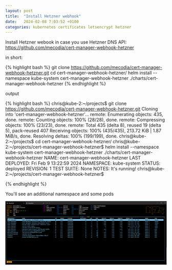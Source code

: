 ```yaml
---
layout: post
title:  "Install Hetzner webhook"
date:   2024-02-08 7:03:52 +0100
categories: kubernetes certificates letsencrypt hetzner
---
```

Install Hetzner webook in case you use Hetzner DNS API:<br>
<a href="https://github.com/mecodia/cert-manager-webhook-hetzner" target="_new">https://github.com/mecodia/cert-manager-webhook-hetzner</a>

in short:

{% highlight bash %}
git clone https://github.com/mecodia/cert-manager-webhook-hetzner.git
cd cert-manager-webhook-hetzner/
helm install --namespace kube-system cert-manager-webhook-hetzner ./charts/cert-manager-webhook-hetzner
{% endhighlight %} 

output

{% highlight bash %}
chris@kube-2:~/projects$ git clone https://github.com/mecodia/cert-manager-webhook-hetzner.git
Cloning into 'cert-manager-webhook-hetzner'...
remote: Enumerating objects: 435, done.
remote: Counting objects: 100% (28/28), done.
remote: Compressing objects: 100% (23/23), done.
remote: Total 435 (delta 8), reused 19 (delta 5), pack-reused 407
Receiving objects: 100% (435/435), 213.72 KiB | 1.87 MiB/s, done.
Resolving deltas: 100% (199/199), done.
chris@kube-2:~/projects$ cd cert-manager-webhook-hetzner/
chris@kube-2:~/projects/cert-manager-webhook-hetzner$ helm install --namespace kube-system cert-manager-webhook-hetzner ./charts/cert-manager-webhook-hetzner
NAME: cert-manager-webhook-hetzner
LAST DEPLOYED: Fri Feb  9 13:22:59 2024
NAMESPACE: kube-system
STATUS: deployed
REVISION: 1
TEST SUITE: None
NOTES:
It's running!
chris@kube-2:~/projects/cert-manager-webhook-hetzner$

{% endhighlight %} 

You'll see an additional namespace and some pods

[![cert-manager k9s](/images/cert-manager-k9s.png)](/images/cert-manager-k9s.png)